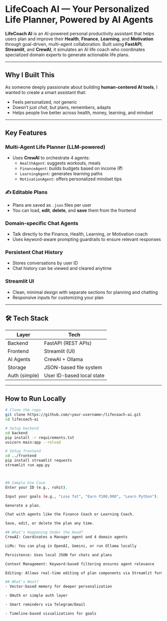 #  LifeCoach AI — Your Personalized Life Planner, Powered by AI Agents

**LifeCoach AI** is an AI-powered personal productivity assistant that helps users plan and improve their **Health**, **Finance**, **Learning**, and **Motivation** through goal-driven, multi-agent collaboration. Built using **FastAPI**, **Streamlit**, and **CrewAI**, it simulates an AI life coach who coordinates specialized domain experts to generate actionable life plans.

---

##  Why I Built This

As someone deeply passionate about building **human-centered AI tools**, I wanted to create a smart assistant that:
- Feels personalized, not generic
- Doesn’t just *chat*, but plans, remembers, adapts
- Helps people live better across health, money, learning, and mindset

---

##  Key Features

###  Multi-Agent Life Planner (LLM-powered)
- Uses **CrewAI** to orchestrate 4 agents:
  - `HealthAgent`: suggests workouts, meals
  - `FinanceAgent`: builds budgets based on income (₹)
  - `LearningAgent`: generates learning paths
  - `MotivationAgent`: offers personalized mindset tips

### ✍ Editable Plans
- Plans are saved as `.json` files per user
- You can load, **edit**, **delete**, and **save** them from the frontend

###  Domain-specific Chat Agents
- Talk directly to the Finance, Health, Learning, or Motivation coach
- Uses keyword-aware prompting guardrails to ensure relevant responses

###  Persistent Chat History
- Stores conversations by user ID
- Chat history can be viewed and cleared anytime

###  Streamlit UI
- Clean, minimal design with separate sections for planning and chatting
- Responsive inputs for customizing your plan

---

## 🛠 Tech Stack

| Layer         | Tech                     |
|--------------|--------------------------|
| Backend       | FastAPI (REST APIs)       |
| Frontend      | Streamlit (UI)            |
| AI Agents     | CrewAI +  Ollama |
| Storage       | JSON-based file system    |
| Auth (simple) | User ID-based local state |

---


##  How to Run Locally

```bash
# Clone the repo
git clone https://github.com/<your-username>/lifecoach-ai.git
cd lifecoach-ai

# Setup backend
cd backend
pip install -r requirements.txt
uvicorn main:app --reload

# Setup frontend
cd ../frontend
pip install streamlit requests
streamlit run app.py



## Sample Use Case
Enter your ID (e.g., rohit).

Input your goals (e.g., "Lose fat", "Earn ₹100,000", "Learn Python").

Generate a plan.

Chat with agents like the Finance Coach or Learning Coach.

Save, edit, or delete the plan any time.

## What's Happening Under the Hood?
CrewAI: Coordinates a Manager agent and 4 domain agents

LLMs: You can plug in OpenAI, Gemini, or run Ollama locally

Persistence: Uses local JSON for chats and plans

Context Management: Keyword-based filtering ensures agent relevance

Editing: Allows real-time editing of plan components via Streamlit forms

## What's Next?
- Vector-based memory for deeper personalization

- OAuth or simple auth layer

- Smart reminders via Telegram/Email

- Timeline-based visualizations for goals

